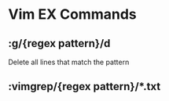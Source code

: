 # Vim EX Commands

## :g/{regex pattern}/d
Delete all lines that match the pattern

## :vimgrep/{regex pattern}/*.txt
